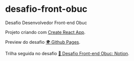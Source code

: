 # desafio-front-obuc
Desafio Desenvolvedor Front-end Obuc

Projeto criando com [Create React App](https://github.com/facebook/create-react-app).

Preview do desafio [🌍 Github Pages](https://vsmedeiros.github.io/desafio-front-obuc/).

Trilha seguida no desafio [🎯 Desafio Front-end Obuc: Notion](https://woolly-mouse-46b.notion.site/Desafio-Front-end-Obuc-46dd0922fdf545ffb6fd821705f98d87).
